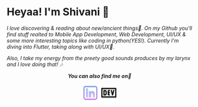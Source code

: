 # Heyaa! I'm Shivani 🌼
<i>I love discovering & reading about new/ancient things🐣. On my Github you'll find stuff realted to Mobile App Development, Web Development, UI/UX & some more interesting topics like coding in python(YES!). Currently I'm diving into Flutter, taking along with UI/UX🖤.</i>

<i> Also, I take my energy from the preety good sounds produces by my larynx and I love doing that! 🎶
  
<p align="center"><b><i>You can also find me on👀</p>
  
  
<p align="center"><a href="https://www.linkedin.com/in/shivani-singh-86b640192/"><img src="/Icons/linkedin.png" width=50></a><a href="https://dev.to/singhshivani"><img src="/Icons/dev.png" width=50></a>  </p>
